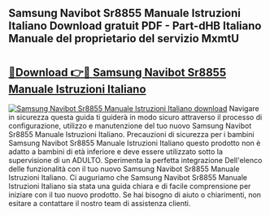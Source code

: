 ## Samsung Navibot Sr8855 Manuale Istruzioni Italiano Download gratuit PDF - Part-dHB Italiano Manuale del proprietario del servizio MxmtU

# <h2><a href="http://dfd8qbu.blite.top/?on=Samsung+Navibot+Sr8855+Manuale+Istruzioni+Italiano">🔗Download 👉🔴 Samsung Navibot Sr8855 Manuale Istruzioni Italiano</a></h2>

[![Samsung Navibot Sr8855 Manuale Istruzioni Italiano download](https://i.imgur.com/lujVjoI.png)](http://dfd8qbu.blite.top/?on=Samsung+Navibot+Sr8855+Manuale+Istruzioni+Italiano)
Navigare in sicurezza questa guida ti guiderà in modo sicuro attraverso il processo di configurazione, utilizzo e manutenzione del tuo nuovo Samsung Navibot Sr8855 Manuale Istruzioni Italiano. Precauzioni di sicurezza per i bambini Samsung Navibot Sr8855 Manuale Istruzioni Italiano questo prodotto non è adatto a bambini di età inferiore e deve essere utilizzato sotto la supervisione di un ADULTO. Sperimenta la perfetta integrazione Dell'elenco delle funzionalità con il tuo nuovo Samsung Navibot Sr8855 Manuale Istruzioni Italiano. Ci auguriamo che Samsung Navibot Sr8855 Manuale Istruzioni Italiano sia stata una guida chiara e di facile comprensione per iniziare con il tuo nuovo prodotto. Se hai bisogno di aiuto o chiarimenti, non esitare a contattare il nostro team di assistenza clienti.
